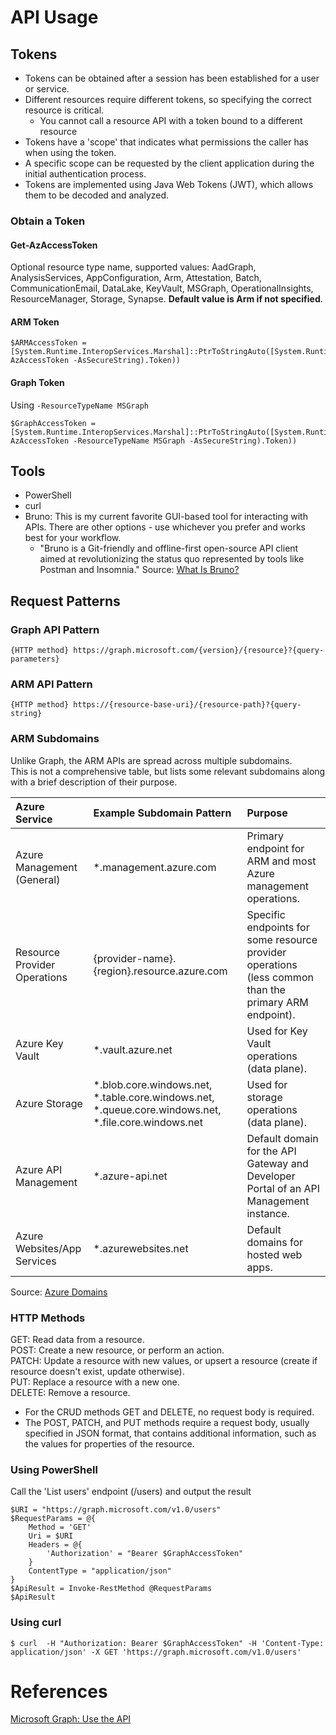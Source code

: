 # API Usage

## Tokens
- Tokens can be obtained after a session has been established for a user or service.  
- Different resources require different tokens, so specifying the correct resource is critical.
  - You cannot call a resource API with a token bound to a different resource
- Tokens have a 'scope' that indicates what permissions the caller has when using the token.  
- A specific scope can be requested by the client application during the initial authentication process.  
- Tokens are implemented using Java Web Tokens (JWT), which allows them to be decoded and analyzed.

### Obtain a Token
#### Get-AzAccessToken
Optional resource type name, supported values: AadGraph, AnalysisServices, AppConfiguration, Arm, Attestation, Batch, CommunicationEmail, DataLake, KeyVault, MSGraph, OperationalInsights, ResourceManager, Storage, Synapse. **Default value is Arm if not specified**.
#### ARM Token
```
$ARMAccessToken = [System.Runtime.InteropServices.Marshal]::PtrToStringAuto([System.Runtime.InteropServices.Marshal]::SecureStringToBSTR((Get-AzAccessToken -AsSecureString).Token))
```

#### Graph Token
Using ```-ResourceTypeName MSGraph```
```
$GraphAccessToken = [System.Runtime.InteropServices.Marshal]::PtrToStringAuto([System.Runtime.InteropServices.Marshal]::SecureStringToBSTR((Get-AzAccessToken -ResourceTypeName MSGraph -AsSecureString).Token))
```

## Tools
- PowerShell
- curl
- Bruno: This is my current favorite GUI-based tool for interacting with APIs. There are other options - use whichever you prefer and works best for your workflow.  
  - "Bruno is a Git-friendly and offline-first open-source API client aimed at revolutionizing the status quo represented by tools like Postman and Insomnia." Source: [What Is Bruno?](https://docs.usebruno.com/)

## Request Patterns

### Graph API Pattern
```
{HTTP method} https://graph.microsoft.com/{version}/{resource}?{query-parameters}
```
### ARM API Pattern
```
{HTTP method} https://{resource-base-uri}/{resource-path}?{query-string}
```

### ARM Subdomains
Unlike Graph, the ARM APIs are spread across multiple subdomains.  
This is not a comprehensive table, but lists some relevant subdomains along with a brief description of their purpose.

| Azure Service	| Example Subdomain Pattern	| Purpose |
| :------- | :------- | :------- |
| Azure Management (General)	| *.management.azure.com | 	Primary endpoint for ARM and most Azure management operations. |
| Resource Provider Operations	| {provider-name}.{region}.resource.azure.com | 	Specific endpoints for some resource provider operations (less common than the primary ARM endpoint). |
| Azure Key Vault	| *.vault.azure.net | 	Used for Key Vault operations (data plane). |
| Azure Storage	| *.blob.core.windows.net, *.table.core.windows.net, *.queue.core.windows.net, *.file.core.windows.net| 	Used for storage operations (data plane). |
| Azure API Management	| *.azure-api.net | 	Default domain for the API Gateway and Developer Portal of an API Management instance. |
| Azure Websites/App Services	| *.azurewebsites.net | 	Default domains for hosted web apps. |

Source: [Azure Domains](https://learn.microsoft.com/en-us/azure/security/fundamentals/azure-domains)

### HTTP Methods
GET: Read data from a resource.  
POST: Create a new resource, or perform an action.  
PATCH: Update a resource with new values, or upsert a resource (create if resource doesn't exist, update otherwise).  
PUT: Replace a resource with a new one.  
DELETE: Remove a resource.

- For the CRUD methods GET and DELETE, no request body is required.
- The POST, PATCH, and PUT methods require a request body, usually specified in JSON format, that contains additional information, such as the values for properties of the resource.

### Using PowerShell

Call the 'List users' endpoint (/users) and output the result
```
$URI = "https://graph.microsoft.com/v1.0/users"
$RequestParams = @{
	Method = 'GET'
	Uri = $URI
	Headers = @{
		'Authorization' = "Bearer $GraphAccessToken" 
	}
	ContentType = "application/json"
}
$ApiResult = Invoke-RestMethod @RequestParams
$ApiResult
```

### Using curl
```
$ curl  -H "Authorization: Bearer $GraphAccessToken" -H 'Content-Type: application/json' -X GET 'https://graph.microsoft.com/v1.0/users'
```

# References
[Microsoft Graph: Use the API](https://learn.microsoft.com/en-us/graph/use-the-api)
